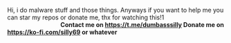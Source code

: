Hi, i do malware stuff and those things. Anyways if you want to help me you can star my repos or donate me, thx for watching this!1
‎⠀⠀⠀⠀⠀⠀⠀⠀⠀⠀⠀⠀**Contact me on https://t.me/dumbasssilly Donate me on https://ko-fi.com/silly69 or whatever**
